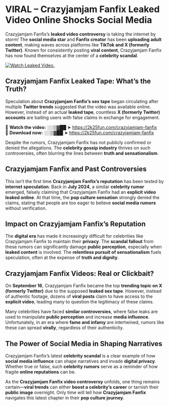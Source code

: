 # VIRAL – Crazyjamjam Fanfix Leaked Video Online Shocks Social Media 

Crazyjamjam Fanfix’s **leaked video controversy** is taking the internet by storm! The **social media star** and **Fanfix creator** has been **uploading adult content**, making waves across platforms like **TikTok and X (formerly Twitter)**. Known for consistently posting **viral content**, Crazyjamjam Fanfix has now found themselves at the center of a **celebrity scandal**.  

[![Watch Leaked Video.](https://miro.medium.com/v2/resize:fit:828/format:webp/1*cilzJN44JGOrTw9NJCrNHA.gif "Watch Leaked Video")](https://2k25fun.com/crazyjamjam-fanfix)

## **Crazyjamjam Fanfix Leaked Tape: What’s the Truth?**  
Speculation about **Crazyjamjam Fanfix’s sex tape** began circulating after multiple **Twitter trends** suggested that the video was available online. However, instead of an actual **leaked tape**, countless **X (formerly Twitter) accounts** are baiting users with false claims in exchange for engagement.  

🔹 **Watch the video:** ░░▒▓██ ➤ https://2k25fun.com/crazyjamjam-fanfix  
🔹 **Download now:** ░░▒▓██ ➤ https://2k25fun.com/crazyjamjam-fanfix  

Despite the rumors, Crazyjamjam Fanfix has not publicly confirmed or denied the allegations. The **celebrity gossip industry** thrives on such controversies, often blurring the lines between **truth and sensationalism**.  

## **Crazyjamjam Fanfix and Past Controversies**  
This isn’t the first time **Crazyjamjam Fanfix’s reputation** has been tested by **internet speculation**. Back in **July 2024**, a similar **celebrity rumor** emerged, falsely claiming that Crazyjamjam Fanfix had an **explicit video leaked online**. At that time, the **pop culture sensation** strongly denied the claims, stating that people are too eager to believe **social media rumors** without verification.  

## **Impact on Crazyjamjam Fanfix’s Reputation**  
The **digital era** has made it increasingly difficult for celebrities like Crazyjamjam Fanfix to maintain their **privacy**. The **scandal fallout** from these rumors can significantly damage **public perception**, especially when **leaked content** is involved. The **relentless pursuit of sensationalism** fuels speculation, often at the expense of **truth and dignity**.  

## **Crazyjamjam Fanfix Videos: Real or Clickbait?**  
On **September 16**, Crazyjamjam Fanfix became the top **trending topic on X (formerly Twitter)** due to the supposed **leaked sex tape**. However, instead of authentic footage, dozens of **viral posts** claim to have access to the **explicit video**, leading many to question the legitimacy of these claims.  

Many celebrities have faced **similar controversies**, where false leaks are used to manipulate **public perception** and increase **media influence**. Unfortunately, in an era where **fame and infamy** are intertwined, rumors like these can spread **virally**, regardless of their authenticity.  

## **The Power of Social Media in Shaping Narratives**  
Crazyjamjam Fanfix’s latest **celebrity scandal** is a clear example of how **social media influence** can shape narratives and invade **digital privacy**. Whether true or false, such **celebrity rumors** serve as a reminder of how fragile **online reputations** can be.  

As the **Crazyjamjam Fanfix video controversy** unfolds, one thing remains certain—**viral trends** can either **boost a celebrity’s career** or tarnish their **public image** overnight. Only time will tell how **Crazyjamjam Fanfix** navigates this latest chapter in their **pop culture journey**. 